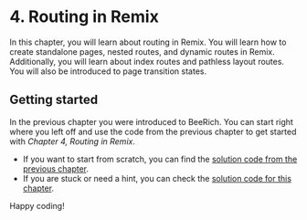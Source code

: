 # 4. Routing in Remix

In this chapter, you will learn about routing in Remix. You will learn how to create standalone pages, nested routes, and dynamic routes in Remix. Additionally, you will learn about index routes and pathless layout routes. You will also be introduced to page transition states.

## Getting started

In the previous chapter you were introduced to BeeRich. You can start right where you left off and use the code from the previous chapter to get started with _Chapter 4, Routing in Remix_.

- If you want to start from scratch, you can find the [solution code from the previous chapter](../../3-deployment-targets-adapters-and-stacks/bee-rich/).
- If you are stuck or need a hint, you can check the [solution code for this chapter](./solution/).

Happy coding!

